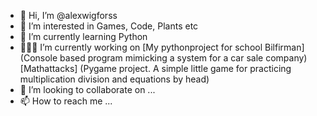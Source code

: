 - 👋 Hi, I’m @alexwigforss
- 👀 I’m interested in Games, Code, Plants etc
- 🌱 I’m currently learning Python
- 👨🏻‍💻 I’m currently working on
      [My pythonproject for school Bilfirman] (Console based program mimicking a system for a car sale company)
      [Mathattacks] (Pygame project. A simple little game for practicing multiplication division and equations by head)
- 💞️ I’m looking to collaborate on ...
- 📫 How to reach me ...

<!---
alexwigforss/alexwigforss is a ✨ special ✨ repository because its `README.md` (this file) appears on your GitHub profile.
You can click the Preview link to take a look at your changes.
--->
